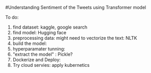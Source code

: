 #Understanding Sentiment of the Tweets using Transformer model

 To do:
1. find dataset: kaggle, google search
2. find model: Hugging face
3. preprocessing data: might need to vectorize the text: NLTK
4. build the model:
5. hyperparamater tunning:
6. "extract the model" : Pickle?
7. Dockerize and Deploy: 
8. Try cloud servies: apply kubernetics
